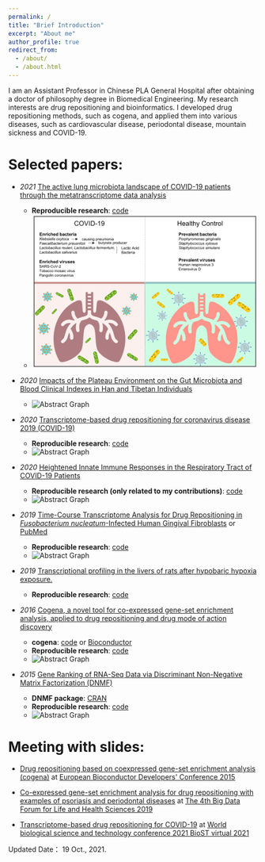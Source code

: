 ```yaml
---
permalink: /
title: "Brief Introduction"
excerpt: "About me"
author_profile: true
redirect_from: 
  - /about/
  - /about.html
---
```


I am an Assistant Professor in Chinese PLA General Hospital after obtaining a doctor of philosophy degree in Biomedical Engineering. My research interests are drug repositioning and bioinformatics. I developed drug repositioning methods, such as cogena, and applied them into various diseases, such as cardiovascular disease, periodontal disease, mountain sickness and COVID-19.

Selected papers:
======

* _2021_ [The active lung microbiota landscape of COVID-19 patients through the metatranscriptome data analysis](https://bi.tbzmed.ac.ir/Inpress/bi-23378)
   + **Reproducible research**: [code](https://github.com/yang-han-GH/COVID_Microbiota)
   + ![Abstract Graph](../images/lung_microbiota_COVID19.png)

* _2020_ [Impacts of the Plateau Environment on the Gut Microbiota and Blood Clinical Indexes in Han and Tibetan Individuals](https://journals.asm.org/doi/full/10.1128/mSystems.00660-19)
   + ![Abstract Graph](../images/highaltitudemicrobiota.png)

* _2020_ [Transcriptome-based drug repositioning for coronavirus disease 2019 (COVID-19)](https://academic.oup.com/femspd/article/78/4/ftaa036/5871823)
   + **Reproducible research**: [code](https://github.com/zhilongjia/COVID-19)
   + ![Abstract Graph](../images/drpCOVID19.png)

* _2020_ [Heightened Innate Immune Responses in the Respiratory Tract of COVID-19 Patients](https://www.sciencedirect.com/science/article/pii/S1931312820302444?via%3Dihub)
   + **Reproducible research (only related to my contributions)**: [code](https://github.com/zhilongjia/nCoV2019)
   + ![Abstract Graph](../images/COVID19.jpg)

* _2019_ [Time-Course Transcriptome Analysis for Drug Repositioning in *Fusobacterium nucleatum*-Infected Human Gingival Fibroblasts](https://www.frontiersin.org/articles/10.3389/fcell.2019.00204/full) or [PubMed](http://www.ncbi.nlm.nih.gov/pmc/articles/pmc6771468/)
    + **Reproducible research**: [code](https://github.com/zhilongjia/Fn_HGFcell)
    + ![Abstract Graph](../images/drpFN.png)

* _2019_ [Transcriptional profiling in the livers of rats after hypobaric hypoxia exposure.](https://peerj.com/articles/6499/)
    + **Reproducible research**: [code](https://github.com/zhilongjia/AMS_gut_liver_rat)

* _2016_ [Cogena, a novel tool for co-expressed gene-set enrichment analysis, applied to drug repositioning and drug mode of action discovery](http://bmcgenomics.biomedcentral.com/articles/10.1186/s12864-016-2737-8)
    + **cogena**: [code](https://github.com/zhilongjia/cogena) or [Bioconductor](http://www.bioconductor.org/packages/devel/bioc/html/cogena.html)
    + **Reproducible research**: [code](https://github.com/zhilongjia/psoriasis)
    + ![Abstract Graph](../images/cogena.png)

*  _2015_ [Gene Ranking of RNA-Seq Data via Discriminant Non-Negative Matrix Factorization (DNMF)](http://journals.plos.org/plosone/article?id=10.1371/journal.pone.0137782)
    + **DNMF package**: [CRAN](https://cran.r-project.org/web/packages/DNMF/index.html)
    + **Reproducible research**: [code](https://github.com/zhilongjia/geneRanking)
    + ![Abstract Graph](../images/DNMF.png)

Meeting with slides:
======
* [Drug repositioning based on coexpressed gene-set enrichment analysis (cogena)](https://github.com/zhilongjia/slides/blob/master/eurobioc2015_FlashlightII_cogena_ZhilongJia.pdf) at [European Bioconductor Developers' Conference 2015](https://sites.google.com/site/eurobioc2015/)

* [Co-expressed gene-set enrichment analysis for drug repositioning with examples of psoriasis and periodontal diseases](https://github.com/zhilongjia/slides/blob/master/ZhilongJia-BDF20191013-v7.pdf) at [The 4th Big Data Forum for Life and Health Sciences 2019](https://bigd.big.ac.cn/conference/bdf2019)

* [Transcriptome-based drug repositioning for COVID-19](https://github.com/zhilongjia/slides/blob/master/BioST20210825_ZhilongJia-v6.pdf) at [World biological science and technology conference 2021 BioST virtual 2021](https://www.biostvirtual.org/)


Updated Date： 19 Oct., 2021.
